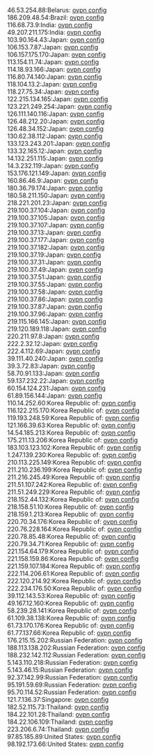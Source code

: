 46.53.254.88:Belarus: [ovpn config](vpn/46_53_254_88.ovpn)  
186.209.48.54:Brazil: [ovpn config](vpn/186_209_48_54.ovpn)  
116.68.73.9:India: [ovpn config](vpn/116_68_73_9.ovpn)  
49.207.211.175:India: [ovpn config](vpn/49_207_211_175.ovpn)  
103.90.164.43:Japan: [ovpn config](vpn/103_90_164_43.ovpn)  
106.153.7.87:Japan: [ovpn config](vpn/106_153_7_87.ovpn)  
106.157.175.170:Japan: [ovpn config](vpn/106_157_175_170.ovpn)  
113.154.11.74:Japan: [ovpn config](vpn/113_154_11_74.ovpn)  
114.18.93.166:Japan: [ovpn config](vpn/114_18_93_166.ovpn)  
116.80.74.140:Japan: [ovpn config](vpn/116_80_74_140.ovpn)  
118.104.13.2:Japan: [ovpn config](vpn/118_104_13_2.ovpn)  
118.27.75.34:Japan: [ovpn config](vpn/118_27_75_34.ovpn)  
122.215.134.165:Japan: [ovpn config](vpn/122_215_134_165.ovpn)  
123.221.249.254:Japan: [ovpn config](vpn/123_221_249_254.ovpn)  
126.111.140.116:Japan: [ovpn config](vpn/126_111_140_116.ovpn)  
126.48.212.20:Japan: [ovpn config](vpn/126_48_212_20.ovpn)  
126.48.34.152:Japan: [ovpn config](vpn/126_48_34_152.ovpn)  
130.62.38.112:Japan: [ovpn config](vpn/130_62_38_112.ovpn)  
133.123.243.201:Japan: [ovpn config](vpn/133_123_243_201.ovpn)  
133.32.165.12:Japan: [ovpn config](vpn/133_32_165_12.ovpn)  
14.132.251.115:Japan: [ovpn config](vpn/14_132_251_115.ovpn)  
14.3.232.119:Japan: [ovpn config](vpn/14_3_232_119.ovpn)  
153.176.121.149:Japan: [ovpn config](vpn/153_176_121_149.ovpn)  
160.86.46.9:Japan: [ovpn config](vpn/160_86_46_9.ovpn)  
180.36.79.174:Japan: [ovpn config](vpn/180_36_79_174.ovpn)  
180.58.211.150:Japan: [ovpn config](vpn/180_58_211_150.ovpn)  
218.221.201.23:Japan: [ovpn config](vpn/218_221_201_23.ovpn)  
219.100.37.104:Japan: [ovpn config](vpn/219_100_37_104.ovpn)  
219.100.37.105:Japan: [ovpn config](vpn/219_100_37_105.ovpn)  
219.100.37.107:Japan: [ovpn config](vpn/219_100_37_107.ovpn)  
219.100.37.13:Japan: [ovpn config](vpn/219_100_37_13.ovpn)  
219.100.37.177:Japan: [ovpn config](vpn/219_100_37_177.ovpn)  
219.100.37.182:Japan: [ovpn config](vpn/219_100_37_182.ovpn)  
219.100.37.19:Japan: [ovpn config](vpn/219_100_37_19.ovpn)  
219.100.37.31:Japan: [ovpn config](vpn/219_100_37_31.ovpn)  
219.100.37.49:Japan: [ovpn config](vpn/219_100_37_49.ovpn)  
219.100.37.51:Japan: [ovpn config](vpn/219_100_37_51.ovpn)  
219.100.37.55:Japan: [ovpn config](vpn/219_100_37_55.ovpn)  
219.100.37.58:Japan: [ovpn config](vpn/219_100_37_58.ovpn)  
219.100.37.86:Japan: [ovpn config](vpn/219_100_37_86.ovpn)  
219.100.37.87:Japan: [ovpn config](vpn/219_100_37_87.ovpn)  
219.100.37.96:Japan: [ovpn config](vpn/219_100_37_96.ovpn)  
219.115.166.145:Japan: [ovpn config](vpn/219_115_166_145.ovpn)  
219.120.189.118:Japan: [ovpn config](vpn/219_120_189_118.ovpn)  
220.211.97.8:Japan: [ovpn config](vpn/220_211_97_8.ovpn)  
222.2.32.12:Japan: [ovpn config](vpn/222_2_32_12.ovpn)  
222.4.112.69:Japan: [ovpn config](vpn/222_4_112_69.ovpn)  
39.111.40.240:Japan: [ovpn config](vpn/39_111_40_240.ovpn)  
39.3.72.83:Japan: [ovpn config](vpn/39_3_72_83.ovpn)  
58.70.91.133:Japan: [ovpn config](vpn/58_70_91_133.ovpn)  
59.137.232.22:Japan: [ovpn config](vpn/59_137_232_22.ovpn)  
60.154.124.231:Japan: [ovpn config](vpn/60_154_124_231.ovpn)  
61.89.156.144:Japan: [ovpn config](vpn/61_89_156_144.ovpn)  
110.14.252.60:Korea Republic of: [ovpn config](vpn/110_14_252_60.ovpn)  
116.122.215.170:Korea Republic of: [ovpn config](vpn/116_122_215_170.ovpn)  
119.193.248.59:Korea Republic of: [ovpn config](vpn/119_193_248_59.ovpn)  
121.166.39.63:Korea Republic of: [ovpn config](vpn/121_166_39_63.ovpn)  
14.54.185.213:Korea Republic of: [ovpn config](vpn/14_54_185_213.ovpn)  
175.211.13.206:Korea Republic of: [ovpn config](vpn/175_211_13_206.ovpn)  
183.103.123.102:Korea Republic of: [ovpn config](vpn/183_103_123_102.ovpn)  
1.247.139.230:Korea Republic of: [ovpn config](vpn/1_247_139_230.ovpn)  
210.113.225.149:Korea Republic of: [ovpn config](vpn/210_113_225_149.ovpn)  
211.210.236.199:Korea Republic of: [ovpn config](vpn/211_210_236_199.ovpn)  
211.216.245.49:Korea Republic of: [ovpn config](vpn/211_216_245_49.ovpn)  
211.51.107.242:Korea Republic of: [ovpn config](vpn/211_51_107_242.ovpn)  
211.51.249.229:Korea Republic of: [ovpn config](vpn/211_51_249_229.ovpn)  
218.152.44.132:Korea Republic of: [ovpn config](vpn/218_152_44_132.ovpn)  
218.158.51.10:Korea Republic of: [ovpn config](vpn/218_158_51_10.ovpn)  
218.159.1.213:Korea Republic of: [ovpn config](vpn/218_159_1_213.ovpn)  
220.70.34.176:Korea Republic of: [ovpn config](vpn/220_70_34_176.ovpn)  
220.76.228.164:Korea Republic of: [ovpn config](vpn/220_76_228_164.ovpn)  
220.78.85.48:Korea Republic of: [ovpn config](vpn/220_78_85_48.ovpn)  
220.79.34.71:Korea Republic of: [ovpn config](vpn/220_79_34_71.ovpn)  
221.154.64.179:Korea Republic of: [ovpn config](vpn/221_154_64_179.ovpn)  
221.158.159.86:Korea Republic of: [ovpn config](vpn/221_158_159_86.ovpn)  
221.159.107.184:Korea Republic of: [ovpn config](vpn/221_159_107_184.ovpn)  
222.114.206.61:Korea Republic of: [ovpn config](vpn/222_114_206_61.ovpn)  
222.120.214.92:Korea Republic of: [ovpn config](vpn/222_120_214_92.ovpn)  
222.234.176.50:Korea Republic of: [ovpn config](vpn/222_234_176_50.ovpn)  
39.112.143.53:Korea Republic of: [ovpn config](vpn/39_112_143_53.ovpn)  
49.167.12.160:Korea Republic of: [ovpn config](vpn/49_167_12_160.ovpn)  
58.239.28.141:Korea Republic of: [ovpn config](vpn/58_239_28_141.ovpn)  
61.109.38.138:Korea Republic of: [ovpn config](vpn/61_109_38_138.ovpn)  
61.73.170.176:Korea Republic of: [ovpn config](vpn/61_73_170_176.ovpn)  
61.77.137.66:Korea Republic of: [ovpn config](vpn/61_77_137_66.ovpn)  
176.215.15.202:Russian Federation: [ovpn config](vpn/176_215_15_202.ovpn)  
188.113.138.202:Russian Federation: [ovpn config](vpn/188_113_138_202.ovpn)  
188.232.142.112:Russian Federation: [ovpn config](vpn/188_232_142_112.ovpn)  
5.143.110.218:Russian Federation: [ovpn config](vpn/5_143_110_218.ovpn)  
5.143.46.15:Russian Federation: [ovpn config](vpn/5_143_46_15.ovpn)  
92.37.142.99:Russian Federation: [ovpn config](vpn/92_37_142_99.ovpn)  
95.191.59.69:Russian Federation: [ovpn config](vpn/95_191_59_69.ovpn)  
95.70.114.52:Russian Federation: [ovpn config](vpn/95_70_114_52.ovpn)  
121.7.136.37:Singapore: [ovpn config](vpn/121_7_136_37.ovpn)  
182.52.115.73:Thailand: [ovpn config](vpn/182_52_115_73.ovpn)  
184.22.101.28:Thailand: [ovpn config](vpn/184_22_101_28.ovpn)  
184.22.106.109:Thailand: [ovpn config](vpn/184_22_106_109.ovpn)  
223.206.6.74:Thailand: [ovpn config](vpn/223_206_6_74.ovpn)  
97.85.185.89:United States: [ovpn config](vpn/97_85_185_89.ovpn)  
98.192.173.66:United States: [ovpn config](vpn/98_192_173_66.ovpn)  
